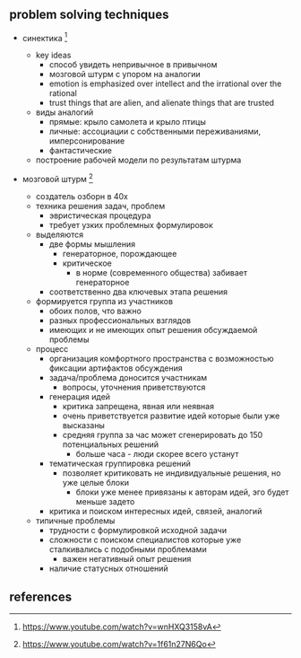 
## problem solving techniques

- синектика [^1]
    - key ideas
      - способ увидеть непривычное в привычном
      - мозговой штурм с упором на аналогии
      - emotion is emphasized over intellect and the irrational over the rational
      - trust things that are alien, and alienate things that are trusted
    - виды аналогий
      - прямые: крыло самолета и крыло птицы
      - личные: ассоциации с собственными переживаниями, имперсонирование
      - фантастические
    - построение рабочей модели по результатам штурма

- мозговой штурм [^2]
    - создатель озборн в 40х
    - техника решения задач, проблем
      - эвристическая процедура
      - требует узких проблемных формулировок
    - выделяются 
      - две формы мышления
        - генераторное, порождающее
        - критическое
          - в норме (современного общества) забивает генераторное
      - соответственно два ключевых этапа решения
    - формируется группа из участников
      - обоих полов, что важно
      - разных профессиональных взглядов
      - имеющих и не имеющих опыт решения обсуждаемой проблемы
    - процесс
      - организация комфортного пространства с возможностью фиксации артифактов обсуждения
      - задача/проблема доносится участникам
        - вопросы, уточнения приветствуются
      - генерация идей
        - критика запрещена, явная или неявная
        - очень приветствуется развитие идей которые были уже высказаны
        - средняя группа за час может сгенерировать до 150 потенциальных решений
          - больше часа - люди скорее всего устанут
      - тематическая группировка решений
        - позволяет критиковать не индивидуальные решения, но уже целые блоки
          - блоки уже менее привязаны к авторам идей, эго будет меньше задето
      - критика и поиском интересных идей, связей, аналогий
    - типичные проблемы
      - трудности с формулировкой исходной задачи
      - сложности с поиском специалистов которые уже сталкивались с подобными проблемами
        - важен негативный опыт решения
      - наличие статусных отношений


## references

[^1]: https://www.youtube.com/watch?v=wnHXQ3158vA
[^2]: https://www.youtube.com/watch?v=1f61n27N6Qo
